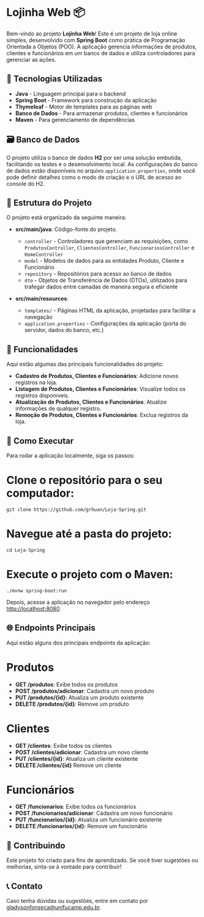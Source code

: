 # Lojinha Web 📦

Bem-vindo ao projeto **Lojinha Web**! Este é um projeto de loja online simples, desenvolvido com **Spring Boot** como prática de Programação Orientada a Objetos (POO). A aplicação gerencia informações de produtos, clientes e funcionários em um banco de dados e utiliza controladores para gerenciar as ações.

## 🔧 Tecnologias Utilizadas

- **Java** - Linguagem principal para o backend
- **Spring Boot** - Framework para construção da aplicação
- **Thymeleaf** - Motor de templates para as páginas web
- **Banco de Dados** - Para armazenar produtos, clientes e funcionários
- **Maven** - Para gerenciamento de dependências

## 🗃️ Banco de Dados

O projeto utiliza o banco de dados **H2** por ser uma solução embutida, facilitando os testes e o desenvolvimento local. As configurações do banco de dados estão disponíveis no arquivo `application.properties`, onde você pode definir detalhes como o modo de criação e o URL de acesso ao console do H2.

## 📂 Estrutura do Projeto

O projeto está organizado da seguinte maneira:

- **src/main/java**: Código-fonte do projeto.
  - `controller` - Controladores que gerenciam as requisições, como `ProdutosController`, `ClientesController`, `FuncionariosController` e `HomeController`
  - `model` - Modelos de dados para as entidades Produto, Cliente e Funcionário
  - `repository` - Repositórios para acesso ao banco de dados
  - `dto` - Objetos de Transferência de Dados (DTOs), utilizados para trafegar dados entre camadas de maneira segura e eficiente

- **src/main/resources**:
  - `templates/` - Páginas HTML da aplicação, projetadas para facilitar a navegação
  - `application.properties` - Configurações da aplicação (porta do servidor, dados do banco, etc.)

## 🌟 Funcionalidades

Aqui estão algumas das principais funcionalidades do projeto:

- **Cadastro de Produtos, Clientes e Funcionários**: Adicione novos registros na loja.
- **Listagem de Produtos, Clientes e Funcionários**: Visualize todos os registros disponíveis.
- **Atualização de Produtos, Clientes e Funcionários**: Atualize informações de qualquer registro.
- **Remoção de Produtos, Clientes e Funcionários**: Exclua registros da loja.

## 🚀 Como Executar

Para rodar a aplicação localmente, siga os passos:


# Clone o repositório para o seu computador:
```
git clone https://github.com/grhuan/Loja-Spring.git
```
# Navegue até a pasta do projeto:
```
cd Loja-Spring
```
# Execute o projeto com o Maven:
```
./mvnw spring-boot:run
```

Depois, acesse a aplicação no navegador pelo endereço [http://localhost:8080](http://localhost:8080).

## 🌐 Endpoints Principais

Aqui estão alguns dos principais endpoints da aplicação:

# Produtos
- **GET /produtos**: Exibe todos os produtos
- **POST /produtos/adicionar**: Cadastra um novo produto
- **PUT /produtos/{id}**: Atualiza um produto existente
- **DELETE /produtos/{id}**: Remove um produto

# Clientes
- **GET /clientes**: Exibe todos os clientes
- **POST /clientes/adicionar**: Cadastra um novo cliente
- **PUT /clientes/{id}**: Atualiza um cliente existente
- **DELETE /clientes/{id}** Remove um cliente

# Funcionários
- **GET /funcionarios**: Exibe todos os funcionários
- **POST /funcionarios/adicionar**: Cadastra um novo funcionário
- **PUT /funcionarios/{id}**: Atualiza um funcionário existente
- **DELETE /funcionarios/{id}**: Remove um funcionário

## 💬 Contribuindo

Este projeto foi criado para fins de aprendizado. Se você tiver sugestões ou melhorias, sinta-se à vontade para contribuir!

## 📞 Contato

Caso tenha dúvidas ou sugestões, entre em contato por [gladysonfonseca@unifucamp.edu.br](mailto:gladysonfonseca@unifucamp.edu.br).

